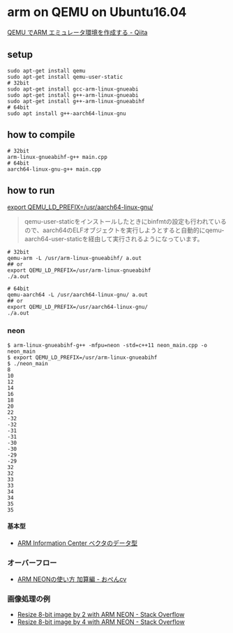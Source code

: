 # arm on QEMU on Ubuntu16.04

[QEMU でARM エミュレータ環境を作成する \- Qiita]( https://qiita.com/zonomasa/items/b33fba457503e166967a )

## setup
```
sudo apt-get install qemu
sudo apt-get install qemu-user-static
# 32bit
sudo apt-get install gcc-arm-linux-gnueabi
sudo apt-get install g++-arm-linux-gnueabi
sudo apt-get install g++-arm-linux-gnueabihf
# 64bit
sudo apt install g++-aarch64-linux-gnu
```

## how to compile
```
# 32bit
arm-linux-gnueabihf-g++ main.cpp
# 64bit
aarch64-linux-gnu-g++ main.cpp
```

## how to run
[export QEMU\_LD\_PREFIX=/usr/aarch64\-linux\-gnu/]( http://d.hatena.ne.jp/embedded/20140422/p1 )
> qemu-user-staticをインストールしたときにbinfmtの設定も行われているので、aarch64のELFオブジェクトを実行しようとすると自動的にqemu-aarch64-user-staticを経由して実行されるようになっています。

```
# 32bit
qemu-arm -L /usr/arm-linux-gnueabihf/ a.out
## or
export QEMU_LD_PREFIX=/usr/arm-linux-gnueabihf
./a.out

# 64bit
qemu-aarch64 -L /usr/aarch64-linux-gnu/ a.out
## or
export QEMU_LD_PREFIX=/usr/aarch64-linux-gnu/
./a.out
```

### neon
```
$ arm-linux-gnueabihf-g++ -mfpu=neon -std=c++11 neon_main.cpp -o neon_main
$ export QEMU_LD_PREFIX=/usr/arm-linux-gnueabihf
$ ./neon_main
8
10
12
14
16
18
20
22
-32
-32
-31
-31
-30
-30
-29
-29
32
32
33
33
34
34
35
35
```

#### 基本型
* [ARM Information Center ベクタのデータ型]( http://infocenter.arm.com/help/index.jsp?topic=/com.arm.doc.dui0472kj/chr1359125039392_00006.html )

### オーバーフロー
* [ARM NEONの使い方 加算編 \- おぺんcv]( http://atkg.hatenablog.com/entry/2016/10/09/173928 )

### 画像処理の例
* [Resize 8\-bit image by 2 with ARM NEON \- Stack Overflow]( https://stackoverflow.com/questions/17815959/resize-8-bit-image-by-2-with-arm-neon )
* [Resize 8\-bit image by 4 with ARM NEON \- Stack Overflow]( https://stackoverflow.com/questions/25234355/resize-8-bit-image-by-4-with-arm-neon )

